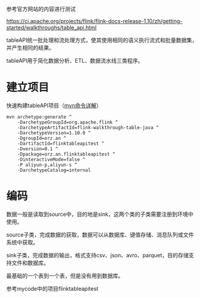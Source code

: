 

参考官方网站的内容进行测试

https://ci.apache.org/projects/flink/flink-docs-release-1.10/zh/getting-started/walkthroughs/table_api.html



tableAPI统一批处理和流处理方式，使其使用相同的语义执行流式和批量数据集，并产生相同的结果。

tableAPI用于简化数据分析、ETL、数据流水线三类程序。

# 建立项目

快速构建tableAPI项目（[mvn命令详解](../../../Maven/命令.md)）

```
mvn archetype:generate ^
    -DarchetypeGroupId=org.apache.flink ^
    -DarchetypeArtifactId=flink-walkthrough-table-java ^
    -DarchetypeVersion=1.10.0 ^
    -DgroupId=orz.an ^
    -DartifactId=flinktableapitest ^
    -Dversion=0.1 ^
    -Dpackage=orz.an.flinktableapitest ^
    -DinteractiveMode=false ^
    -P aliyun-p,aliyun-s ^
    -DarchetypeCatalog=internal
```



# 编码

数据一般是读取到source中，目的地是sink，这两个类的子类需要注册到环境中使用。

source子类，完成数据的获取，数据可以从数据库、键值存储、消息队列或文件系统中获取。

sink子类，完成数据的输出，格式支持csv、json、avro、parquet，目的存储支持文件和数据库。



最基础的一个表到一个表，但是没有用到数据库。



参考mycode中的项目flinktableapitest

